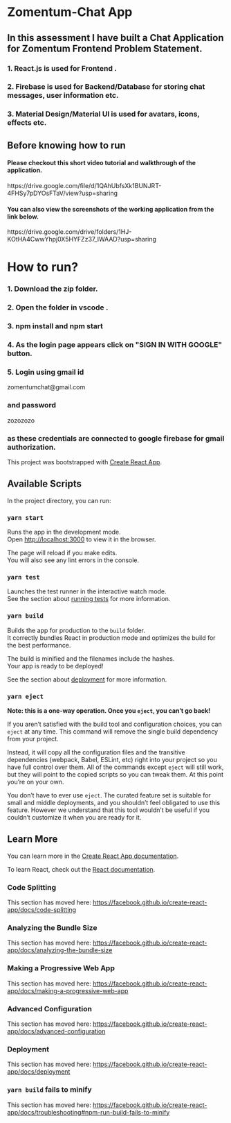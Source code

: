 <h1> Zomentum-Chat App</h1>

<h2>In this assessment I have built a Chat Application for Zomentum Frontend Problem Statement. </h2>

<h3>1. React.js is used for Frontend . </h3>
<h3>2. Firebase is used for Backend/Database for storing chat messages, user information etc. </h3>
<h3>3. Material Design/Material UI is used for avatars, icons, effects etc. </h3>


<h2> Before knowing how to run</h2>
<h4>Please checkout this short video tutorial and walkthrough of the application.</h4>
https://drive.google.com/file/d/1QAhUbfsXk1BUNJRT-4FHSy7pDYOsFTaV/view?usp=sharing

<h4>You can also view the screenshots of the working application from the link below.</h4>
https://drive.google.com/drive/folders/1HJ-KOtHA4CwwYhpj0X5HYFZz37_IWAAD?usp=sharing




<h1>How to run?</h1>

<h3>1. Download the zip folder. </h3>
<h3>2. Open the folder in vscode .</h3>
<h3>3. npm install and npm start </h3>
<h3>4. As the login page appears click on "SIGN IN WITH GOOGLE" button. </h3>
<h3>5. Login using gmail id </h3 >  zomentumchat@gmail.com <h3> and password </h3>  zozozozo <h3> as these credentials are connected to google firebase for gmail authorization.</h3>













This project was bootstrapped with [Create React App](https://github.com/facebook/create-react-app).

## Available Scripts

In the project directory, you can run:

### `yarn start`

Runs the app in the development mode.<br />
Open [http://localhost:3000](http://localhost:3000) to view it in the browser.

The page will reload if you make edits.<br />
You will also see any lint errors in the console.

### `yarn test`

Launches the test runner in the interactive watch mode.<br />
See the section about [running tests](https://facebook.github.io/create-react-app/docs/running-tests) for more information.

### `yarn build`

Builds the app for production to the `build` folder.<br />
It correctly bundles React in production mode and optimizes the build for the best performance.

The build is minified and the filenames include the hashes.<br />
Your app is ready to be deployed!

See the section about [deployment](https://facebook.github.io/create-react-app/docs/deployment) for more information.

### `yarn eject`

**Note: this is a one-way operation. Once you `eject`, you can’t go back!**

If you aren’t satisfied with the build tool and configuration choices, you can `eject` at any time. This command will remove the single build dependency from your project.

Instead, it will copy all the configuration files and the transitive dependencies (webpack, Babel, ESLint, etc) right into your project so you have full control over them. All of the commands except `eject` will still work, but they will point to the copied scripts so you can tweak them. At this point you’re on your own.

You don’t have to ever use `eject`. The curated feature set is suitable for small and middle deployments, and you shouldn’t feel obligated to use this feature. However we understand that this tool wouldn’t be useful if you couldn’t customize it when you are ready for it.

## Learn More

You can learn more in the [Create React App documentation](https://facebook.github.io/create-react-app/docs/getting-started).

To learn React, check out the [React documentation](https://reactjs.org/).

### Code Splitting

This section has moved here: https://facebook.github.io/create-react-app/docs/code-splitting

### Analyzing the Bundle Size

This section has moved here: https://facebook.github.io/create-react-app/docs/analyzing-the-bundle-size

### Making a Progressive Web App

This section has moved here: https://facebook.github.io/create-react-app/docs/making-a-progressive-web-app

### Advanced Configuration

This section has moved here: https://facebook.github.io/create-react-app/docs/advanced-configuration

### Deployment

This section has moved here: https://facebook.github.io/create-react-app/docs/deployment

### `yarn build` fails to minify

This section has moved here: https://facebook.github.io/create-react-app/docs/troubleshooting#npm-run-build-fails-to-minify
